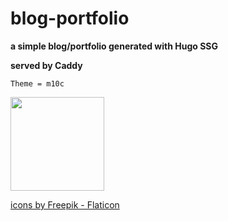 # blog-portfolio
**a simple blog/portfolio generated with Hugo SSG**



__served by Caddy__

`Theme = m10c`


   
  
 
   
   
   <a href= "https://rkracht.com">
   

   <img src="https://cdn-icons-png.flaticon.com/512/2282/2282188.png" width="150" height="150" class="center">
  
   <a href="https://www.flaticon.com/free-icons/web-development"> icons by Freepik - Flaticon</a>
